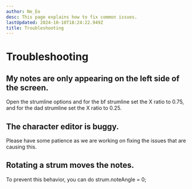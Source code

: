 ```yaml
---
author: Ne_Eo
desc: This page explains how to fix common issues.
lastUpdated: 2024-10-10T18:24:22.949Z
title: Troubleshooting
---
```

# Troubleshooting

## My notes are only appearing on the left side of the screen.

Open the strumline options and for the bf strumline set the X ratio to 0.75, and for the dad strumline set the X ratio to 0.25.

## The character editor is buggy.

Please have some patience as we are working on fixing the issues that are causing this.

## Rotating a strum moves the notes.

To prevent this behavior, you can do <syntax lang="haxe">strum.noteAngle = 0;</syntax>